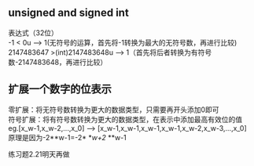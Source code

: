 ## unsigned and signed int  
表达式（32位）    
-1 < 0u --> 1(无符号的运算，首先将-1转换为最大的无符号数，再进行比较)  
2147483647 >(int)2147483648u --> 1（首先将后者转换为有符号数-2147483648，再进行比较）  

## 扩展一个数字的位表示  
零扩展：将无符号数转换为更大的数据类型，只需要再开头添加0即可  
符号扩展：将有符号数转换为更大的数据类型，在表示中添加最高有效位的值  
eg.[x_w-1,x_w-2,...,x_0] --> [x_w-1,x_w-1,x_w-1,x_w-1,x_w-2,x_w-3,...,x_0]  
原理是因为-2**w-1=-2* **w+2* **w-1  
  
  练习题2.21明天再做